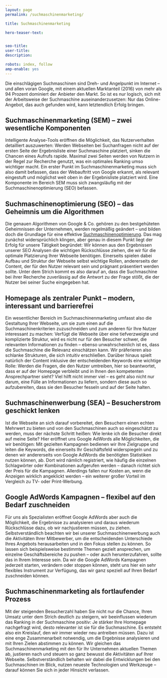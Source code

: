 ```yaml
---
layout: page
permalink: /suchmaschinenmarketing/

title: Suchmaschinenmarketing

hero-teaser-text:


seo-title: 
user-title: 
description: 

robots: index, follow
amp-enable: yes
---
```



Die einschlägigen Suchmaschinen sind Dreh- und Angelpunkt im Internet – und allen voran Google, mit einem aktuellen Marktanteil (2016) von mehr als 94 Prozent dominiert der Anbieter den Markt. So ist es nur logisch, sich mit der Arbeitsweise der Suchmaschine auseinanderzusetzen: Nur das Online-Angebot, das auch gefunden wird, kann letztendlich Erfolg bringen.

## Suchmaschinenmarketing (SEM) – zwei wesentliche Komponenten
Intelligente Analyse-Tools eröffnen die Möglichkeit, das Nutzerverhalten detailliert auszuwerten: Werden Webseiten bei Suchanfragen nicht auf der ersten Seite der Ergebnisliste einer Suchmaschine platziert, sinken die Chancen eines Aufrufs rapide. Maximal zwei Seiten werden von Nutzern in der Regel zur Recherche genutzt, was ein optimales Ranking umso wichtiger macht. Ein erster Punkt im Suchmaschinenmarketing muss sich also damit befassen, dass der Webauftritt von Google erkannt, als relevant eingestuft und möglichst weit oben in der Ergebnisliste platziert wird. Eine Komponente im Bereich SEM muss sich zwangsläufig mit der Suchmaschinenoptimierung (SEO) befassen.

## Suchmaschinenoptimierung (SEO) – das Geheimnis um die Algorithmen
Die genauen Algorithmen von Google & Co. gehören zu den bestgehüteten Geheimnissen der Unternehmen, werden regelmäßig geändert – und bilden doch die Grundlage für eine effektive [Suchmaschinenoptimierung](/suchmaschinenoptimierung/). Das mag zunächst widersprüchlich klingen, aber genau in diesem Punkt liegt der Erfolg für unsere Tätigkeit begründet: Wir können aus den Ergebnissen unserer SEO Analysen die wichtigen Rückschlüsse ziehen, die wir für die optimale Platzierung Ihrer Webseite benötigen. Einerseits spielen dabei Aufbau und Struktur der Webseite selbst wichtige Rollen, andererseits der Content, der für den Nutzer relevant sein und prägnant präsentiert werden sollte. Unter dem Strich kommt es also darauf an, dass die Suchmaschine bei ihrer Recherche zuverlässig auf die Antwort zu der Frage stößt, die der Nutzer bei seiner Suche eingegeben hat.

## Homepage als zentraler Punkt – modern, interessant und barrierefrei
Ein wesentlicher Bereich im Suchmaschinenmarketing umfasst also die Gestaltung Ihrer Webseite, um sie zum einen auf die Suchmaschinenkriterien zuzuschneiden und zum anderen für Ihre Nutzer interessant zu machen: Verfügt die Webseite über eine tiefverzweigte und komplizierte Struktur, wird es nicht nur für den Besucher schwer, die relevanten Informationen zu finden – ebenso unwahrscheinlich ist es, dass die Suchmaschine die Relevanz einschätzen kann. Wir präferieren also schlanke Strukturen, die sich intuitiv erschließen. Darüber hinaus spielt natürlich der Content inklusive der entscheidenden Keywords eine wichtige Rolle: Werden die Fragen, die den Nutzer umtreiben, hier so beantwortet, dass er auf der Homepage verbleibt und in Ihnen den kompetenten Ansprechpartner sieht? Viel hilft nicht immer viel – es geht also nicht nur darum, eine Fülle an Informationen zu liefern, sondern diese auch so aufzubereiten, dass sie den Besucher fesseln und auf der Seite halten.

## Suchmaschinenwerbung (SEA) – Besucherstrom geschickt lenken
Ist die Webseite an sich darauf vorbereitet, den Besuchern einen echten Mehrwert zu bieten und von den Suchmaschinen auch so eingeschätzt zu werden, muss der nächste Schritt heißen: Wie lenke ich die Besucher direkt auf meine Seite? Hier eröffnet uns Google AdWords alle Möglichkeiten, die wir benötigen: Mit gezielten Kampagnen bedienen wir Ihre Zielgruppe und leiten die Keywords, die einerseits Ihr Geschäftsfeld widerspiegeln und zu denen wir andererseits von Google AdWords die benötigten Statistiken nutzen können, ab. Dort wird nämlich registriert, wie häufig die einzelnen Schlagwörter oder Kombinationen aufgerufen werden – danach richtet sich der Preis für die Kampagnen. Allerdings fallen nur Kosten an, wenn die Anzeigen wirklich angeklickt werden – ein weiterer großer Vorteil im Vergleich zu TV- oder Print-Werbung.

## Google AdWords Kampagnen – flexibel auf den Bedarf zuschneiden
Für uns als Spezialisten eröffnet Google AdWords aber auch die Möglichkeit, die Ergebnisse zu analysieren und daraus wiederum Rückschlüsse dazu, ob wir nachjustieren müssen, zu ziehen. Selbstverständlich beachten wir bei unserer Suchmaschinenwerbung auch die Aktivitäten Ihrer Mitbewerber, um die entscheidenden Unterschiede Ihres Angebots herausarbeiten und in den Fokus stellen zu können. So lassen sich beispielsweise bestimmte Themen gezielt ansprechen, um einzelne Geschäftsbereiche zu pushen – oder auch herunterzufahren, sollte das in Ihrem Interesse sein. Da wir die Google AdWords Kampagnen jederzeit starten, verändern oder stoppen können, steht uns hier ein sehr flexibles Instrument zur Verfügung, das wir ganz speziell auf Ihren Bedarf zuschneiden können.

## Suchmaschinenmarketing als fortlaufender Prozess
Mit der steigenden Besucherzahl haben Sie nicht nur die Chance, Ihren Umsatz unter dem Strich deutlich zu steigern, wir beeinflussen wiederum das Ranking in der Suchmaschine positiv: Je stärker Ihre Homepage nachgefragt wird, desto relevanter ist sie für die Suchmaschine. Es entsteht also ein Kreislauf, den wir immer wieder neu antreiben müssen. Dazu ist eine enge Zusammenarbeit notwendig, um die Ergebnisse analysieren und mit Ihren Zielen abstimmen zu können. Wir gleichen das Suchmaschinenmarketing mit den für Ihr Unternehmen aktuellen Themen ab, justieren nach und steuern so ganz bewusst die Aktivitäten auf Ihrer Webseite. Selbstverständlich behalten wir dabei die Entwicklungen bei den Suchmaschinen im Blick, nutzen neueste Technologien und Werkzeuge – darauf können Sie sich in jeder Hinsicht verlassen.

